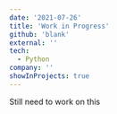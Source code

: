 ```yaml
---
date: '2021-07-26'
title: 'Work in Progress'
github: 'blank'
external: ''
tech:
  - Python
company: ''
showInProjects: true
---
```


Still need to work on this